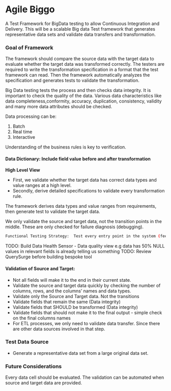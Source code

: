 # Agile Biggo
A Test Framework for BigData testing to allow Continuous Integration and Delivery.  This will be a scalable Big data Test framework that generates representative data sets and validate data transfers and transformation.

### Goal of Framework
The framework should compare the source data with the target data to evaluate whether the target data was transformed correctly. The testers are required to write the transformation specification in a format that the test framework can read. Then the framework automatically analyzes the specification and generates tests to validate the transformation.

Big Data testing tests the process and then checks data integrity.  It is important to check the quality of the data. Various data characteristics like data completeness,conformity, accuracy, duplication, consistency, validity and many more data attributes should be checked.

Data processing can be:
  1.  Batch
  2.  Real time
  3.  Interactive
  
Understanding of the business rules is key to verification.

#### Data Dictionary:  Include field value before and after transformation
__High Level View__
*  First, we validate whether the target data has correct data types and value ranges at a high level.
*  Secondly, derive detailed specifications to validate every transformation rule.

The framework derives data types and value ranges from requirements, then generate test to validate the target
data. 

We only validate the source and target data, not the transition points in the middle. These are only checked for
failure diagnosis (debugging).

```bash
Functional Testing Strategy:  Test every entry point in the system (feeds, databases, internal messaging, front-end transactions).  The goal is to produce rapid localization of data issues between points. 
```
TODO: Build Data Health Sensor - Data quality view e.g data has 50% NULL values in relevant fields is already telling us something
TODO:  Review QuerySurge before building bespoke tool

#### Validation of Source and Target:
* Not all fields will make it to the end in their current state.
* Validate the source and target data quickly by checking the number of columns, rows, and the columns’ names and data types.
* Validate only the Source and Target data.  Not the transitions 
* Validate fields that remain the same (Data integrity)
* Validate fields that SHOULD be transformed (Data integrity)
* Validate fields that should not make it to the final output - simple check on the final columns names
* For ETL processes, we only need to validate data transfer. Since there are other data sources involved in that step.

### Test Data Source
*  Generate a representative data set from a large original data set.


### Future Considerations
Every data cell should be evaluated. The validation can be automated when source and target data are provided.







